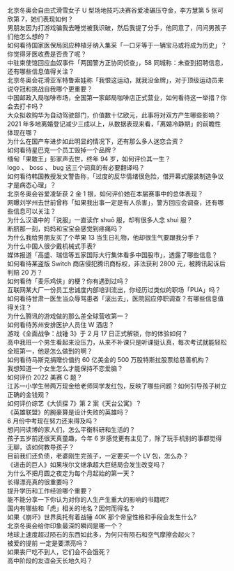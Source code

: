 北京冬奥会自由式滑雪女子 U 型场地技巧决赛谷爱凌碾压夺金，李方慧第 5 张可欣第 7，她们表现如何？  
男朋友因为打游戏骗我去睡觉被我识破，然后我提了分手，他同意了，问问男孩子们他怎么想的？  
如何看待国家医保局回应种植牙纳入集采「一口牙等于一辆宝马或将成为历史」？你觉得牙医收费是否贵了呢？  
中驻柬使馆回应血奴事件「两国警方正协同侦查」，58 同城称：未查到招聘信息，还有哪些信息值得关注？  
北京冬奥会花滑亚军特鲁索娃称「我恨这运动，就我没金牌」，对于顶级运动员来说夺冠和挑战自我哪个更重要？  
中国邮政入局咖啡市场，全国第一家邮局咖啡店正式营业，如何看待这一举措？你会去打卡吗？  
大众拟收购华为自动驾驶部门，价值数十亿欧元，此事将对双方产生哪些影响？  
2021 年多地离婚登记减少三成以上，从数据表现来看，「离婚冷静期」的前瞻性体现在哪？  
为什么在国产车进步如此明显的情况下，还有那么多人迷恋合资？  
如何看待星巴克一个员工毁掉一个品牌？  
缅甸「果敢王」彭家声去世，终年 94 岁，如何评价其一生？  
logo 、 boss 、 bug 这三个词真的有必要翻译吗？  
如何看待韩国教授发文警告称，「过度的反华情绪很危险，借开幕式服装制造争议才是病态心理」？  
北京冬奥会谷爱凌斩获 2 金 1 银，如何评价她在本届赛事中的总体表现？  
网曝刘学州去世前曾称「如果我出事一定是有人杀害」，警方回应会调查，还有哪些信息可以关注？  
为什么汉语中的「说服」一直读作 shuō 服，却有很多人念 shuì 服？  
断脐那一刻，妈妈和宝宝会感觉到疼痛吗？  
为什么我给男朋友买了个苹果 13 当生日礼物，他却很生气要跟我分手？  
为什么中国人很少戴机械式手表?  
媒体报道「高盛、瑞信等五家国际大行集体看多中国股市」，透露了哪些信息？  
如何看待某盗版 Switch 商店侵犯腾讯商标权，非法获利 2800 元，被腾讯起诉后判赔 20 万？  
如何看待「麦乐鸡侠」的梗？你有遇到过吗？  
互联网某大厂一份员工忠诚度内部培训流出，你经历过类似的职场「PUA」吗？  
如何看待甘肃一医生当众辱骂患者「滚出去」，医院回应停职调查？有哪些信息值得关注？  
为什么腾讯的游戏做的那么差全球营收第一？  
如何看待苏州安排医护人员住 W 酒店？  
游戏《全面战争：战锤 3》于 2 月 17 日正式解锁，你的体验如何？  
高中我班一个男生看起来没压力，从来不补课只是听课挺认真，每次考试就能轻松全班第一，他是怎么做到的啊？  
如何看待马斯克捐赠价值约 60 亿美金的 500 万股特斯拉股票给慈善机构？  
我想知道一个女生怎么才能保持不恋爱脑？  
如何评价 2022 美赛 C 题？  
江苏一小学生带两万现金给老师同学发红包，反映了哪些问题？如何引导孩子树立正确的金钱观？  
如何评价综艺《大侦探 7》第 2 案《天台公寓》？  
《英雄联盟》的腕豪算是设计失败的英雄吗？  
6 月份中考现在努力还来得及吗？  
想问问读博的家人们，怎么平衡科研和生活的？  
孩子五岁前还很天真童趣，今年 6 岁感觉更有主见了，除了玩手机别的事都觉得无聊，该如何教导孩子？  
目前我们还负债，老婆刚生完孩子，一定要买一个 LV 包，怎么办？  
《进击的巨人》如果埃尔文继承超大巨结局会发生改变吗？  
为什么不把月圆之夜定为每个月起始的第一天？  
长得漂亮真的很重要吗？  
提升学历和工作经验哪个重要？  
能不能分享一下你认为对你的人生产生重大的影响的书籍呢?  
国内有哪些和「虎」相关的地名？因何而得名？  
如果《崩坏》世界奥托有着战锤 40K 那个帝皇性格和手段会发生什么?  
北京冬奥会给你印象最深的瞬间是哪一个？  
地球上速度超过陨石的东西如此多，为何只有陨石和空气摩擦会起火？  
被爱的提前 一定是要漂亮吗？  
如果丧尸吃不到人，它们会不会饿死？  
高中阶段的友谊会天长地久吗？  
